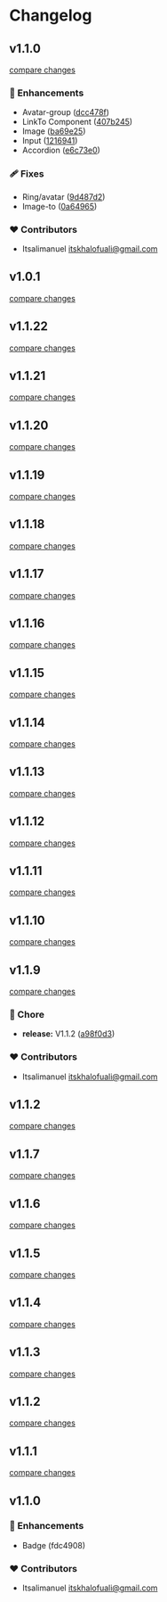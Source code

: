 # Changelog


## v1.1.0

[compare changes](https://github.com/itsalimanuel/renux/compare/v1.0.1...v1.1.0)


### 🚀 Enhancements

  - Avatar-group ([dcc478f](https://github.com/itsalimanuel/renux/commit/dcc478f))
  - LinkTo Component ([407b245](https://github.com/itsalimanuel/renux/commit/407b245))
  - Image ([ba69e25](https://github.com/itsalimanuel/renux/commit/ba69e25))
  - Input ([1216941](https://github.com/itsalimanuel/renux/commit/1216941))
  - Accordion ([e6c73e0](https://github.com/itsalimanuel/renux/commit/e6c73e0))

### 🩹 Fixes

  - Ring/avatar ([9d487d2](https://github.com/itsalimanuel/renux/commit/9d487d2))
  - Image-to ([0a64965](https://github.com/itsalimanuel/renux/commit/0a64965))

### ❤️  Contributors

- Itsalimanuel <itskhalofuali@gmail.com>

## v1.0.1

[compare changes](https://github.com/itsalimanuel/renux/compare/v1.1.22...v1.0.1)

## v1.1.22

[compare changes](https://github.com/itsalimanuel/renux/compare/v1.1.21...v1.1.22)

## v1.1.21

[compare changes](https://github.com/itsalimanuel/renux/compare/v1.1.20...v1.1.21)

## v1.1.20

[compare changes](https://github.com/itsalimanuel/renux/compare/v1.1.19...v1.1.20)

## v1.1.19

[compare changes](https://github.com/itsalimanuel/renux/compare/v1.1.18...v1.1.19)

## v1.1.18

[compare changes](https://github.com/itsalimanuel/renux/compare/v1.1.17...v1.1.18)

## v1.1.17

[compare changes](https://github.com/itsalimanuel/renux/compare/v1.1.16...v1.1.17)

## v1.1.16

[compare changes](https://github.com/itsalimanuel/renux/compare/v1.1.15...v1.1.16)

## v1.1.15

[compare changes](https://github.com/itsalimanuel/renux/compare/v1.1.14...v1.1.15)

## v1.1.14

[compare changes](https://github.com/itsalimanuel/renux/compare/v1.1.13...v1.1.14)

## v1.1.13

[compare changes](https://github.com/itsalimanuel/renux/compare/v1.1.12...v1.1.13)

## v1.1.12

[compare changes](https://github.com/itsalimanuel/renux/compare/v1.1.11...v1.1.12)

## v1.1.11

[compare changes](https://github.com/itsalimanuel/renux/compare/v1.1.10...v1.1.11)

## v1.1.10

[compare changes](https://github.com/itsalimanuel/renux/compare/v1.1.9...v1.1.10)

## v1.1.9

[compare changes](https://github.com/itsalimanuel/renux/compare/v1.1.7...v1.1.9)


### 🏡 Chore

  - **release:** V1.1.2 ([a98f0d3](https://github.com/itsalimanuel/renux/commit/a98f0d3))

### ❤️  Contributors

- Itsalimanuel <itskhalofuali@gmail.com>

## v1.1.2

[compare changes](https://github.com/itsalimanuel/renux/compare/v1.1.7...v1.1.2)

## v1.1.7

[compare changes](https://github.com/itsalimanuel/renux/compare/v1.1.6...v1.1.7)

## v1.1.6

[compare changes](https://github.com/itsalimanuel/renux/compare/v1.1.5...v1.1.6)

## v1.1.5

[compare changes](https://github.com/itsalimanuel/renux/compare/v1.1.4...v1.1.5)

## v1.1.4

[compare changes](https://github.com/itsalimanuel/renux/compare/v1.1.3...v1.1.4)

## v1.1.3

[compare changes](https://undefined/undefined/compare/v1.1.2...v1.1.3)

## v1.1.2

[compare changes](https://undefined/undefined/compare/v1.1.1...v1.1.2)

## v1.1.1

[compare changes](https://undefined/undefined/compare/v1.1.0...v1.1.1)

## v1.1.0


### 🚀 Enhancements

  - Badge (fdc4908)

### ❤️  Contributors

- Itsalimanuel <itskhalofuali@gmail.com>

